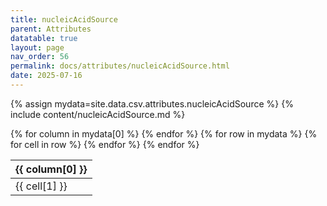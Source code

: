 ```yaml
---
title: nucleicAcidSource
parent: Attributes
datatable: true
layout: page
nav_order: 56
permalink: docs/attributes/nucleicAcidSource.html
date: 2025-07-16
---
```

{% assign mydata=site.data.csv.attributes.nucleicAcidSource %}
{% include content/nucleicAcidSource.md %}
<table id="myTable" class="display" style="width:100%">
    <thead>
    {% for column in mydata[0] %}
        <th>{{ column[0] }}</th>
    {% endfor %}
    </thead>
    <tbody>
    {% for row in mydata %}
        <tr>
        {% for cell in row %}
            <td>{{ cell[1] }}</td>
        {% endfor %}
        </tr>
    {% endfor %}
    </tbody>
</table>
<script type="text/javascript">
  $(document).ready(function () {
    $('#myTable').DataTable({
      responsive: true,
      deferRender: false,
      paging: false,
      order: [],
    });
  });
</script>
